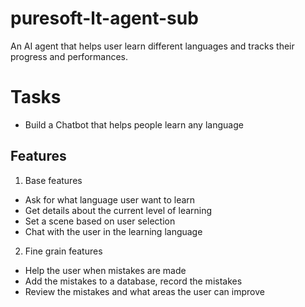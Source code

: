 # puresoft-lt-agent-sub
An AI agent that helps user learn different languages and tracks their progress and performances. 


# Tasks 
- Build a Chatbot that helps people learn any language 

## Features 

1. Base features
- Ask for what language user want to learn 
- Get details about the current level of learning
- Set a scene based on user selection 
- Chat with the user in the learning language 

2. Fine grain features 
- Help the user when mistakes are made
- Add the mistakes to a database, record the mistakes 
- Review the mistakes and what areas the user can improve 